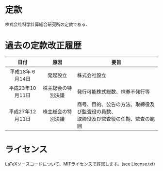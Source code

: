 # 定款
株式会社科学計算総合研究所の定款である．

# 過去の定款改正履歴
| 日付             | 原因               | 要旨
|:----------------:|:------------------:|---------------------
| 平成18年 6月14日 | 発起設立           | 株式会社設立
| 平成23年10月11日 | 株主総会の特別決議 | 発行可能株式総数、株券不発行等
| 平成27年12月11日 | 株主総会の特別決議 | 商号、目的、公告の方法、取締役及び監査役の員数、<br>取締役及び監査役の任期、監査の範囲

# ライセンス
LaTeXソースコードについて、MITライセンスで許諾します。(see License.txt)
